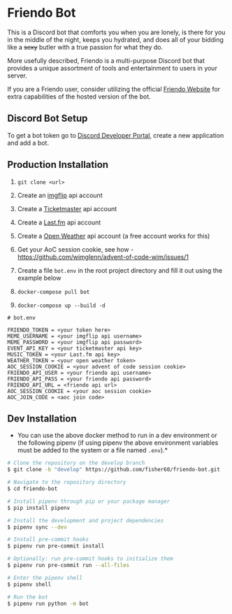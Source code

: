 # Friendo Bot
This is a Discord bot that comforts you when you are lonely, is there for you in the middle of the night,
keeps you hydrated, and does all of your bidding like a ~~sexy~~ butler with a true passion for what they do.

More usefully described, Friendo is a multi-purpose Discord bot that provides a unique assortment of tools and
entertainment to users in your server.

If you are a Friendo user, consider utilizing the official [Friendo Website](https://friendo.dev/) for extra
capabilities of the hosted version of the bot.

## Discord Bot Setup

To get a bot token go to [Discord Developer Portal](https://discord.com/developers/applications), create
 a new application and add a bot.

## Production Installation
1. `git clone <url>`

2. Create an [imgflip](https://api.imgflip.com/) api account

3. Create a [Ticketmaster](https://developer.ticketmaster.com/products-and-docs/apis/getting-started/) api account

4. Create a [Last.fm](https://www.last.fm/api) api account

5. Create a [Open Weather](https://openweathermap.org/price) api account (a free account works for this)

6. Get your AoC session cookie, see how - https://github.com/wimglenn/advent-of-code-wim/issues/1

7. Create a file `bot.env` in the root project directory and fill it out using the example below

8. `docker-compose pull bot`

9. `docker-compose up --build -d`

```text
# bot.env

FRIENDO_TOKEN = <your token here>
MEME_USERNAME = <your imgflip api username>
MEME_PASSWORD = <your imgflip api password>
EVENT_API_KEY = <your ticketmaster api key>
MUSIC_TOKEN = <your Last.fm api key>
WEATHER_TOKEN = <your open weather token>
AOC_SESSION_COOKIE = <your advent of code session cookie>
FRIENDO_API_USER = <your friendo api username>
FRIENDO_API_PASS = <your friendo api password>
FRIENDO_API_URL = <friendo api url>
AOC_SESSION_COOKIE = <your aoc session cookie>
AOC_JOIN_CODE = <aoc join code>
```

## Dev Installation
* You can use the above docker method to run in a dev environment or the following pipenv (if using pipenv
the above environment variables must be added to the system or a file named `.env`).*

```bash
# Clone the repository on the develop branch
$ git clone -b "develop" https://github.com/fisher60/friendo-bot.git

# Navigate to the repository directory
$ cd friendo-bot

# Install pipenv through pip or your package manager
$ pip install pipenv

# Install the development and project dependencies
$ pipenv sync --dev

# Install pre-commit hooks
$ pipenv run pre-commit install

# Optionally: run pre-commit hooks to initialize them
$ pipenv run pre-commit run --all-files

# Enter the pipenv shell
$ pipenv shell

# Run the bot
$ pipenv run python -m bot
```
